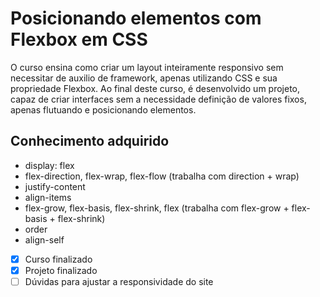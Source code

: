 # Posicionando elementos com Flexbox em CSS

O curso ensina como criar um layout inteiramente responsivo sem necessitar de auxilio de framework, apenas utilizando CSS e sua propriedade Flexbox. 
Ao final deste curso, é desenvolvido um projeto, capaz de criar interfaces sem a necessidade definição de valores fixos, apenas flutuando e posicionando elementos.

## Conhecimento adquirido

- display: flex
- flex-direction, flex-wrap, flex-flow (trabalha com direction + wrap)
- justify-content
- align-items
- flex-grow, flex-basis, flex-shrink, flex (trabalha com flex-grow + flex-basis + flex-shrink)
- order
- align-self


- [x] Curso finalizado
- [x] Projeto finalizado
- [ ] Dúvidas para ajustar a responsividade do site

